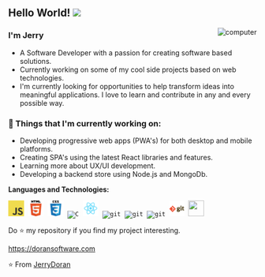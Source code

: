 ## Hello World! <img src="https://raw.githubusercontent.com/iampavangandhi/iampavangandhi/master/gifs/Hi.gif" width="30px"></h2>

<img align="right" alt="computer" src="https://images.pexels.com/photos/450035/pexels-photo-450035.jpeg?auto=compress&cs=tinysrgb&dpr=1&w=500" />

### I'm Jerry
- A Software Developer with a passion for creating software based solutions.
- Currently working on some of my cool side projects based on web technologies.
- I'm currently looking for opportunities to help transform ideas into meaningful applications. I love to learn and contribute in any and every possible way.

### 💼   Things that I'm currently working on: 
* Developing progressive web apps (PWA's) for both desktop and mobile platforms.
* Creating SPA's using the latest React libraries and features. 
* Learning more about UX/UI development.
* Developing a backend store using Node.js and MongoDb.
 
 **Languages and Technologies:**
<p align="left">
  <code><img height="32" width="32" src="https://raw.githubusercontent.com/github/explore/80688e429a7d4ef2fca1e82350fe8e3517d3494d/topics/javascript/javascript.png" /></code>&nbsp;
 <code><img height="32" width="32" src="https://raw.githubusercontent.com/github/explore/80688e429a7d4ef2fca1e82350fe8e3517d3494d/topics/html/html.png" /></code>&nbsp;
 <code><img height="32" width="32" src="https://raw.githubusercontent.com/github/explore/80688e429a7d4ef2fca1e82350fe8e3517d3494d/topics/css/css.png" /></code>&nbsp;
  <code><img src="https://encrypted-tbn0.gstatic.com/images?q=tbn%3AANd9GcSSu04LM7jTbAMUAlXWpyyg2ytYZhK-1wzm0A&usqp=CAU" alt="C" width="30" height="30" /></code>&nbsp;
 <code><img height="32" width="32" src="https://raw.githubusercontent.com/github/explore/80688e429a7d4ef2fca1e82350fe8e3517d3494d/topics/react/react.png" /></code>&nbsp;
  <code><img src="https://cdn4.iconfinder.com/data/icons/logos-3/512/mongodb-2-256.png" alt="git" width="70" height="30" /></code>&nbsp;
  <code><img src="https://cdn4.iconfinder.com/data/icons/logos-3/456/nodejs-new-pantone-black-256.png" alt="git" width="50" height="30" /></code>&nbsp;
  <code><img src="https://images-wixmp-ed30a86b8c4ca887773594c2.wixmp.com/f/fe97f6ec-47bf-42e8-99e5-d673e9787fb6/d5bmuf9-70278409-11af-40b2-b790-bcee46c55840.png?token=eyJ0eXAiOiJKV1QiLCJhbGciOiJIUzI1NiJ9.eyJzdWIiOiJ1cm46YXBwOiIsImlzcyI6InVybjphcHA6Iiwib2JqIjpbW3sicGF0aCI6IlwvZlwvZmU5N2Y2ZWMtNDdiZi00MmU4LTk5ZTUtZDY3M2U5Nzg3ZmI2XC9kNWJtdWY5LTcwMjc4NDA5LTExYWYtNDBiMi1iNzkwLWJjZWU0NmM1NTg0MC5wbmcifV1dLCJhdWQiOlsidXJuOnNlcnZpY2U6ZmlsZS5kb3dubG9hZCJdfQ.Imxtmyz2zl3nNAzfq7Yzawa4-uELDATgr5ODimBViqI" alt="git" width="30" height="30" /></code>&nbsp;
  <code><img src="https://raw.githubusercontent.com/github/explore/80688e429a7d4ef2fca1e82350fe8e3517d3494d/topics/git/git.png" alt="git" width="30" height="30" /></code>&nbsp;
 <code><img height="32" width="32" src="https://cdn.jsdelivr.net/npm/simple-icons@v3/icons/gatsby.svg" /></code>
   </p>

Do ⭐ my repository if you find my project interesting.  

https://doransoftware.com

⭐️ From [JerryDoran](https://github.com/JerryDoran)
